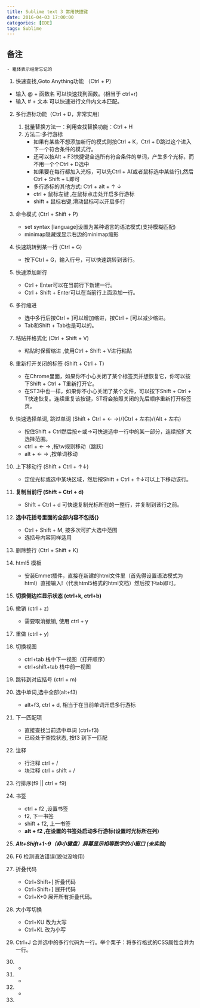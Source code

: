 ```yaml
---
title: Sublime text 3 常用快捷键
date: 2016-04-03 17:00:00
categories: [IDE]
tags: Sublime
---
```


## 备注
	- 粗体表示经常忘记的
	

1. 快速查找,Goto Anything功能 （Ctrl + P）
  - 输入 @ + 函数名 可以快速找到函数。(相当于 ctrl+r)
  - 输入 # + 文本 可以快速进行文件内文本匹配。
2. 多行游标功能（Ctrl + D，非常实用）
	1. 批量替换方法一：利用查找替换功能：Ctrl + H
	2. 方法二:多行游标
    	- 如果有某些不想添加新行的模式则按Ctrl + K，Ctrl + D跳过这个进入下一个符合条件的模式行。
  		- 还可以按Alt + F3快捷键全选所有符合条件的单词，产生多个光标，而不用一个个Ctrl + D选中
  		-  如果要在每行都加入光标，可以先Ctrl + A(或者鼠标选中某些行),然后Ctrl + Shift + L即可
  		-  多行游标的其他方式: Ctrl + alt + ↑ ↓
  		-  ctrl + 鼠标左键 ,在鼠标点击处开启多行游标
  		-  shift + 鼠标右键,滑动鼠标可以开启多行 
	
3. 命令模式 (Ctrl + Shift + P)
	- set syntax [language]设置为某种语言的语法模式(支持模糊匹配)
	- minimap隐藏或显示右边的minimap缩影 
  
4. 快速跳转到某一行 (Ctrl + G)
	- 按下Ctrl + G，输入行号，可以快速跳转到该行。
5. 快速添加新行
	- Ctrl + Enter可以在当前行下新建一行。
	- Ctrl + Shift + Enter可以在当前行上面添加一行。
6. 多行缩进
	- 选中多行后按Ctrl + ]可以增加缩进，按Ctrl + [可以减少缩进。
	- Tab和Shift + Tab也是可以的。
7. 粘贴并格式化 (Ctrl + Shift + V)
	- 粘贴时保留缩进 ,使用Ctrl + Shift + V进行粘贴
8. 重新打开关闭的标签 (Shift + Ctrl + T)
	- 在Chrome里面，如果你不小心关闭了某个标签页并想恢复它，你可以按下Shift + Ctrl + T重新打开它。
	- 在ST3中也一样，如果你不小心关闭了某个文件，可以按下Shift + Ctrl + T快速恢复。连续重复该按键，ST将会按照关闭的先后顺序重新打开标签页。
9. 快速选择单词, 跳过单词 (Shift + Ctrl +  ← →)/(Ctrl + 左右)/(Alt + 左右)
	- 按住Shift + Ctrl然后按←或→可快速选中一行中的某一部分，连续按扩大选择范围。
	- ctrl + ← → ,按\w规则移动（跳跃）
	- alt + ← → ,按单词移动
10. 上下移动行 (Shift + Ctrl + ↑↓)
	- 定位光标或选中某块区域，然后按Shift + Ctrl + ↑↓可以上下移动该行。
11. **复制当前行 (Shift + Ctrl + d)**
	- Shift + Ctrl + d 可快速复制光标所在的一整行，并复制到该行之前。
12. **选中花括号里面的全部内容不包括{}**
	- Ctrl + Shift + M, 按多次可扩大选中范围
	- 选括号内容同样适用
13. 删除整行 (Ctrl + Shift + K)
14. html5 模板
	- 安装Emmet插件，直接在新建的html文件里（首先得设置语法模式为html）直接输入!（代表html5格式的html文档）然后按下tab即可。
15. **切换侧边栏显示状态 (ctrl+k, ctrl+b)**
16. 撤销 (ctrl + z)
	- 需要取消撤销, 使用 ctrl + y
17. 重做 (ctrl + y)
18. 切换视图
	- ctrl+tab 栈中下一视图（打开顺序）
	- ctrl+shift+tab 	栈中前一视图
19. 跳转到对应括号 (ctrl + m)
20. 选中单词,选中全部(alt+f3)
	- alt+f3, ctrl + d, 相当于在当前单词开启多行游标
21. 下一匹配项
	- 直接查找当前选中单词 (ctrl+f3)
	- 已经处于查找状态, 按f3 到下一匹配
22. 注释
	- 行注释 ctrl + /
	- 块注释 ctrl + shift + /
23. 行排序(f9 || ctrl + f9)
24. 书签
	- ctrl + f2 ,设置书签
	- f2, 下一书签
	- shift + f2, 上一书签
	- **alt + f2 ,在设置的书签处启动多行游标(设置时光标所在列)**
	
25. ***Alt+Shift+1~9（非小键盘）屏幕显示相等数字的小窗口 (未实验)***
26. F6 检测语法错误(貌似没啥用)
27. 折叠代码
	- Ctrl+Shift+[ 折叠代码 
	- Ctrl+Shift+] 展开代码 
	- Ctrl+K+0 展开所有折叠代码。
28. 大小写切换
	- Ctrl+KU 改为大写 
	- Ctrl+KL 改为小写 
29. Ctrl+J 合并选中的多行代码为一行。举个栗子：将多行格式的CSS属性合并为一行。
30. -
31. -
32. -
33. 
